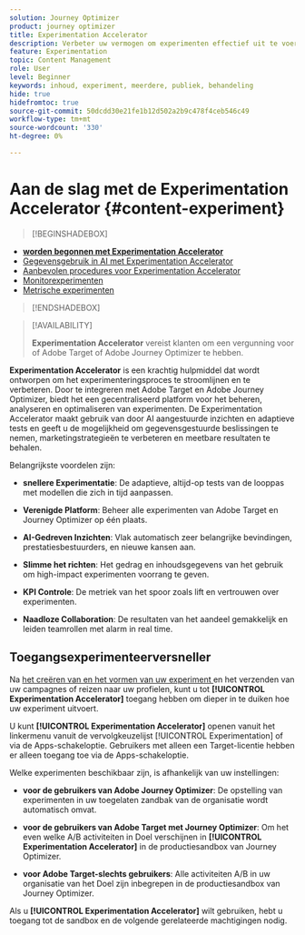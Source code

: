 ```yaml
---
solution: Journey Optimizer
product: journey optimizer
title: Experimentation Accelerator
description: Verbeter uw vermogen om experimenten effectief uit te voeren en inzichten te genereren
feature: Experimentation
topic: Content Management
role: User
level: Beginner
keywords: inhoud, experiment, meerdere, publiek, behandeling
hide: true
hidefromtoc: true
source-git-commit: 50dcdd30e21fe1b12d502a2b9c478f4ceb546c49
workflow-type: tm+mt
source-wordcount: '330'
ht-degree: 0%

---
```


# Aan de slag met de Experimentation Accelerator {#content-experiment}

>[!BEGINSHADEBOX]

* **[worden begonnen met Experimentation Accelerator](experiment-accelerator.md)**
* [Gegevensgebruik in AI met Experimentation Accelerator](experiment-accelerator-security.md)
* [Aanbevolen procedures voor Experimentation Accelerator](experiment-accelerator-best-practices.md)
* [Monitorexperimenten](experiment-accelerator-monitor.md)
* [Metrische experimenten](experiment-accelerator-metrics.md)

>[!ENDSHADEBOX]

>[!AVAILABILITY]
>
>**Experimentation Accelerator** vereist klanten om een vergunning voor of Adobe Target of Adobe Journey Optimizer te hebben.

**Experimentation Accelerator** is een krachtig hulpmiddel dat wordt ontworpen om het experimenteringsproces te stroomlijnen en te verbeteren. Door te integreren met Adobe Target en Adobe Journey Optimizer, biedt het een gecentraliseerd platform voor het beheren, analyseren en optimaliseren van experimenten. De Experimentation Accelerator maakt gebruik van door AI aangestuurde inzichten en adaptieve tests en geeft u de mogelijkheid om gegevensgestuurde beslissingen te nemen, marketingstrategieën te verbeteren en meetbare resultaten te behalen.

Belangrijkste voordelen zijn:

* **snellere Experimentatie**: De adaptieve, altijd-op tests van de looppas met modellen die zich in tijd aanpassen.

* **Verenigde Platform**: Beheer alle experimenten van Adobe Target en Journey Optimizer op één plaats.

* **AI-Gedreven Inzichten**: Vlak automatisch zeer belangrijke bevindingen, prestatiesbestuurders, en nieuwe kansen aan.

* **Slimme het richten**: Het gedrag en inhoudsgegevens van het gebruik om high-impact experimenten voorrang te geven.

* **KPI Controle**: De metriek van het spoor zoals lift en vertrouwen over experimenten.

* **Naadloze Collaboration**: De resultaten van het aandeel gemakkelijk en leiden teamrollen met alarm in real time.

## Toegangsexperimenteerversneller

Na [ het creëren van en het vormen van uw experiment ](content-experiment.md) en het verzenden van uw campagnes of reizen naar uw profielen, kunt u tot **[!UICONTROL Experimentation Accelerator]** toegang hebben om dieper in te duiken hoe uw experiment uitvoert.

U kunt **[!UICONTROL Experimentation Accelerator]** openen vanuit het linkermenu vanuit de vervolgkeuzelijst [!UICONTROL Experimentation] of via de Apps-schakeloptie. Gebruikers met alleen een Target-licentie hebben er alleen toegang toe via de Apps-schakeloptie.

Welke experimenten beschikbaar zijn, is afhankelijk van uw instellingen:

* **voor de gebruikers van Adobe Journey Optimizer**: De opstelling van experimenten in uw toegelaten zandbak van de organisatie wordt automatisch omvat.

* **voor de gebruikers van Adobe Target met Journey Optimizer**: Om het even welke A/B activiteiten in Doel verschijnen in **[!UICONTROL Experimentation Accelerator]** in de productiesandbox van Journey Optimizer.

* **voor Adobe Target-slechts gebruikers**: Alle activiteiten A/B in uw organisatie van het Doel zijn inbegrepen in de productiesandbox van Journey Optimizer.

Als u **[!UICONTROL Experimentation Accelerator]** wilt gebruiken, hebt u toegang tot de sandbox en de volgende gerelateerde machtigingen nodig.

<!--table style="table-layout:fixed"><tr style="border: 0;">
<td><img alt="Overview" href="experiment-accelerator-overview.md" src="assets/do-not-localize/experiments-2.jpeg">
<div align="center"><p><strong><a href="experiment-accelerator-overview.md">Overview</a></strong></p></div></td>
<td><img alt="Experiments" href="experiment-accelerator-monitor.md" src="assets/do-not-localize/experiment-overview.jpeg">
<div align="center"><p><strong><a href="experiment-accelerator-monitor.md">Experiments</a></strong></p></div></td>
<td><img alt="Metrics" href="experiment-accelerator-metrics.md" src="assets/do-not-localize/experiment-metrics.png">
<div align="center"><p><strong><a href="experiment-accelerator-metrics.md">Metrics</a></strong></p></div></td>
</tr></table-->
